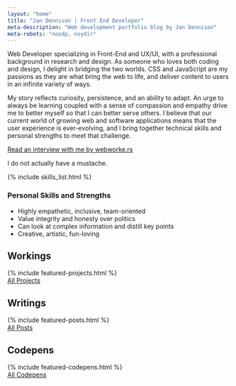 ```yaml
---
layout: "home"
title: "Jan Dennison | Front End Developer"
meta-description: "Web development portfolio blog by Jan Dennison"
meta-robots: "noodp, noydir"
---
```

<aside id="intro-cont">
  <p>Web Developer specializing in Front-End and UX/UI, with a professional background in research and design. As someone who loves both coding and design, I delight in bridging the two worlds. CSS and JavaScript are my passions as they are what bring the web to life, and deliver content to users in an infinite variety of ways.</p>
  <p>My story reflects curiosity, persistence, and an ability to adapt. An urge to always be learning coupled with a sense of compassion and empathy drive me to better myself so that I can better serve others. I believe that our current world of growing web and software applications means that the user experience is ever-evolving, and I bring together technical skills and personal strengths to meet that challenge.</p>
  <p><a href="http://webworke.rs/jan-dennison/" class="button inline">Read an interview with me by webworke.rs</a></p>
  <p>I do not actually have a mustache.</p>
  {% include skills_list.html %}
  <h3>Personal Skills and Strengths</h3>
  <ul class="no-bullets">
    <li><span class="icon-heart-empty"></span>Highly empathetic, inclusive, team-oriented</li>
    <li><span class="icon-heart-empty"></span>Value integrity and honesty over politics</li>
    <li><span class="icon-heart-empty"></span>Can look at complex information and distill key points</li>
    <li><span class="icon-heart-empty"></span>Creative, artistic, fun-loving</li>
  </ul>
</aside>
<section id="works">
  <h2>Workings</h2>
  {% include featured-projects.html %}
  <div class="" id="view-all-entries">
    <a class="button inline" href="workings.html" title="project archive">All Projects</a>
  </div>
</section>
<section>
  <div class="col-half">
    <h2 id="writings">Writings</h2>
    {% include featured-posts.html %}
    <div class="" id="view-all-entries">
      <a class="button inline" href="archive.html" title="blog archive">All Posts</a>
    </div>
  </div>
  <div class="col-half">
    <h2>Codepens</h2>
    {% include featured-codepens.html %}
    <div class="" id="view-all-codepens">
      <a class="button inline" href="http://codepen.io/jannypie/" title="jannypie on codepen">All Codepens</a>
    </div>
  </div>

</section>
